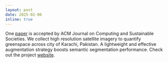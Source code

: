 ```yaml
---
layout: post
date: 2025-02-06
inline: true
---
```


One [paper](https://eartharxiv.org/repository/view/5548/) is accepted by ACM Journal on Computing and Sustainable Societies. We collect high resolution satellite imagery to quantify greenspace across city of Karachi, Pakistan. A lightweight and effective augmentation strategy boosts semantic segmentation performance. Check out the project [website](https://chunaralab.github.io/GreenSpaceAnalysis/). 

